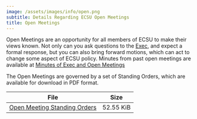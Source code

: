 ```yaml
---
image: /assets/images/info/open.png
subtitle: Details Regarding ECSU Open Meetings
title: Open Meetings
---
```


Open Meetings are an opportunity for all members of ECSU to make their views known. Not only can you ask questions to the [Exec](/about/exec), and expect a formal response, but you can also bring forward motions, which can act to change some aspect of ECSU policy. Minutes from past open meetings are available at [Minutes of Exec and Open Meetings](/about/minutes)

The Open Meetings are governed by a set of Standing Orders, which are available for download in PDF format.

|File|Size
|------|----
|[Open Meeting Standing Orders](/pdf/open_meetings.pdf)|52.55 KiB